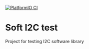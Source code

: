 [![PlatformIO CI](https://github.com/Lumenjer/soft_i2c/actions/workflows/develop.yml/badge.svg)](https://github.com/Lumenjer/soft_i2c/actions/workflows/develop.yml)

# Soft I2C test
Project for testing I2C software library
